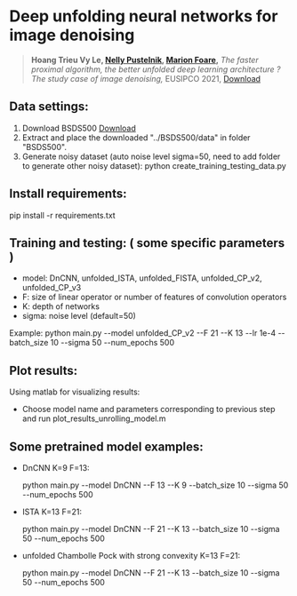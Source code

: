 # Deep unfolding neural networks for image denoising

> **Hoang Trieu Vy Le, [Nelly Pustelnik](https://perso.ens-lyon.fr/nelly.pustelnik/), [Marion Foare](https://perso.ens-lyon.fr/marion.foare/),**
*The faster proximal algorithm, the better unfolded deep learning architecture ? The study case of image denoising,*
EUSIPCO 2021, [Download]([http://bigwww.epfl.ch/publications/hohm1501.pdf](https://hal.archives-ouvertes.fr/hal-03621538/document))

## Data settings:
1. Download BSDS500 [Download](http://www.eecs.berkeley.edu/Research/Projects/CS/vision/grouping/BSR/BSR_bsds500.tgz)
2. Extract and place the downloaded "../BSDS500/data" in folder "BSDS500".
3. Generate noisy dataset (auto noise level sigma=50, need to add folder to generate other noisy dataset): 
     python create_training_testing_data.py
     
## Install requirements:
pip install -r requirements.txt

## Training and testing: ( some specific parameters )
- model: DnCNN, unfolded_ISTA, unfolded_FISTA, unfolded_CP_v2, unfolded_CP_v3
- F: size of linear operator or number of features of convolution operators
- K: depth of networks
- sigma: noise level (default=50)

Example: python main.py --model unfolded_CP_v2 --F 21 --K 13 --lr 1e-4 --batch_size 10 --sigma 50 --num_epochs 500

## Plot results:
Using matlab for visualizing results:
- Choose model name and parameters corresponding to previous step and run
 	plot_results_unrolling_model.m
	
## Some pretrained model examples:

- DnCNN K=9 F=13: 

 	python main.py --model DnCNN --F 13 --K 9 --batch_size 10 --sigma 50 --num_epochs 500
 
- ISTA K=13 F=21: 

	 python main.py --model DnCNN --F 21 --K 13 --batch_size 10 --sigma 50 --num_epochs 500
 
- unfolded Chambolle Pock with strong convexity K=13 F=21: 

	 python main.py --model DnCNN --F 21 --K 13 --batch_size 10 --sigma 50 --num_epochs 500
